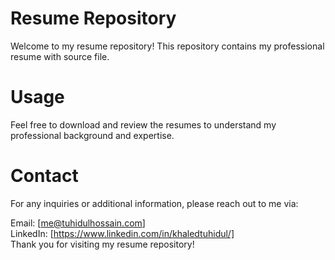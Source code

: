 #  Resume Repository
Welcome to my resume repository! This repository contains my professional resume with source file.

#  Usage
Feel free to download and review the resumes to understand my professional background and expertise.

#  Contact
For any inquiries or additional information, please reach out to me via:

Email: [me@tuhidulhossain.com] <br>
LinkedIn: [https://www.linkedin.com/in/khaledtuhidul/]  <br>
Thank you for visiting my resume repository!

